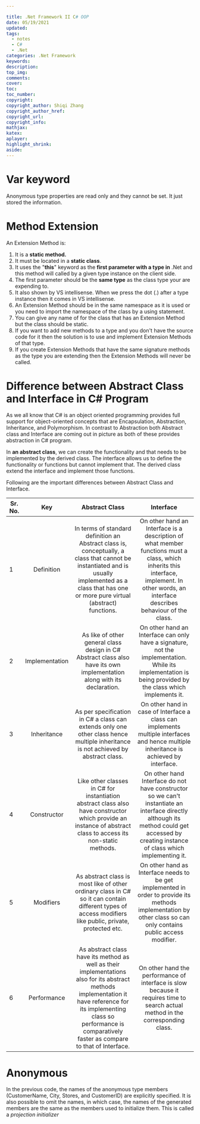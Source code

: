 ```yaml
---

title: .Net Framework II C# OOP
date: 05/19/2021
updated: 
tags: 
  - notes
  - C#
  - .Net
categories: .Net Framework
keywords: 
description: 
top_img: 
comments: 
cover: 
toc: 
toc_number: 
copyright:
copyright_author: Shiqi Zhang
copyright_author_href:
copyright_url:
copyright_info:
mathjax:
katex:
aplayer:
highlight_shrink:
aside:
---
```


# Var keyword 

Anonymous type properties are read only and they cannot be set. It just stored the information.

# Method Extension

An Extension Method is:

1. It is a **static method.**
2. It must be located in a **static class**.
3. It uses the "**this**" keyword as the **first parameter with a type in** .Net and this method will called by a given type instance on the client side.
4. The first parameter should be the **same type** as the class type your are expending to. 
5. It also shown by VS intellisense. When we press the dot (.) after a type instance then it comes in VS intellisense.
6. An Extension Method should be in the same namespace as it is used or you need to import the namespace of the class by a using statement.
7. You can give any name of for the class that has an Extension Method but the class should be static.
8. If you want to add new methods to a type and you don't have the source code for it then the solution is to use and implement Extension Methods of that type.
9. If you create Extension Methods that have the same signature methods as the type you are extending then the Extension Methods will never be called. 

# Difference between Abstract Class and Interface in C# Program

As we all know that C# is an object oriented programming provides full support for object-oriented concepts that are Encapsulation, Abstraction, Inheritance, and Polymorphism. In contrast to Abstraction both Abstract class and Interface are coming out in picture as both of these provides abstraction in C# program.

In **an abstract class**, we can create the functionality and that needs to be implemented by the derived class. The interface allows us to define the functionality or functions but cannot implement that. The derived class extend the interface and implement those functions.

Following are the important differences between Abstract Class and Interface.

| Sr. No. |      Key       |                        Abstract Class                        |                          Interface                           |
| ------- | :------------: | :----------------------------------------------------------: | :----------------------------------------------------------: |
| 1       |   Definition   | In terms of standard definition an Abstract class is, conceptually, a class that cannot be instantiated and is usually implemented as a class that has one or more pure virtual (abstract) functions. | On other hand an Interface is a description of what member functions must a class, which inherits this interface, implement. In other words, an interface describes behaviour of the class. |
| 2       | Implementation | As like of other general class design in C# Abstract class also have its own implementation along with its declaration. | On other hand an Interface can only have a signature, not the implementation. While its implementation is being provided by the class which implements it. |
| 3       |  Inheritance   | As per specification in C# a class can extends only one other class hence multiple inheritance is not achieved by abstract class. | On other hand in case of Interface a class can implements multiple interfaces and hence multiple inheritance is achieved by interface. |
| 4       |  Constructor   | Like other classes in C# for instantiation abstract class also have constructor which provide an instance of abstract class to access its non-static methods. | On other hand Interface do not have constructor so we can't instantiate an interface directly although its method could get accessed by creating instance of class which implementing it. |
| 5       |   Modifiers    | As abstract class is most like of other ordinary class in C# so it can contain different types of access modifiers like public, private, protected etc. | On other hand as Interface needs to be get implemented in order to provide its methods implementation by other class so can only contains public access modifier. |
| 6       |  Performance   | As abstract class have its method as well as their implementations also for its abstract methods implementation it have reference for its implementing class so performance is comparatively faster as compare to that of Interface. | On other hand the performance of interface is slow because it requires time to search actual method in the corresponding class. |

# Anonymous

In the previous code, the names of the anonymous type members (CustomerName, City, Stores, and CustomerID) are explicitly specified. It is also possible to omit the names, in which case, the names of the generated members are the same as the members used to initialize them. This is called a *projection initializer*

